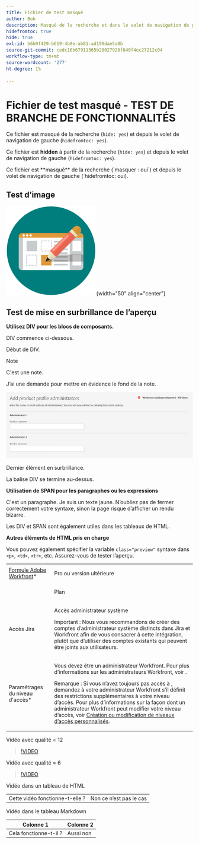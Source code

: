 ```yaml
---
title: Fichier de test masqué
author: Bob
description: Masqué de la recherche et dans le volet de navigation de gauche
hidefromtoc: true
hide: true
exl-id: b6b0f429-b619-4b8e-ab81-ad190dae5a0b
source-git-commit: cedc10b67911365b20027926f840f4ec27212c04
workflow-type: tm+mt
source-wordcount: '277'
ht-degree: 1%

---
```



# Fichier de test masqué - TEST DE BRANCHE DE FONCTIONNALITÉS

Ce fichier est masqué de la recherche (`hide: yes`) et depuis le volet de navigation de gauche (`hidefromtoc: yes`).

<span class="preview">Ce fichier est **hidden** à partir de la recherche (`hide: yes`) et depuis le volet de navigation de gauche (`hidefromtoc: yes`).</span>

<p class="preview">Ce fichier est **masqué** de la recherche (`masquer : oui`) et depuis le volet de navigation de gauche (`hidefromtoc: oui).</p>

## Test d’image

![test d’image](assets/get-started.png){width="50" align="center"}

## Test de mise en surbrillance de l’aperçu

**Utilisez DIV pour les blocs de composants.**

DIV commence ci-dessous.

<div class="preview">

Début de DIV.

>[!NOTE]
>
>C&#39;est une note.
>
>J’ai une demande pour mettre en évidence le fond de la note.

![image](/help/quicksilver/administration-and-setup/add-users/create-and-manage-users/assets/add-admin-1.png)

Dernier élément en surbrillance.

</div>

La balise DIV se termine au-dessus.

**Utilisation de SPAN pour les paragraphes ou les expressions**

C&#39;est un paragraphe. <span class="preview">Je suis un texte jaune.</span> N’oubliez pas de fermer correctement votre syntaxe, sinon la page risque d’afficher un rendu bizarre.

Les DIV et SPAN sont également utiles dans les tableaux de HTML.

**Autres éléments de HTML pris en charge**

Vous pouvez également spécifier la variable `class="preview"` syntaxe dans `<p>`, `<td>`, `<tr>`, etc. Assurez-vous de tester l’aperçu.

<table style="table-layout:auto"> 
 <col> 
 <col> 
 <tbody> 
  <tr class="preview"> 
   <td role="rowheader"><a href="https://www.workfront.com/plans" target="_blank">Formule Adobe Workfront</a>*</td> 
   <td> <p>Pro ou version ultérieure</p> </td> 
  </tr> 
  <tr> 
   <td role="rowheader"></td> 
   <td> <p class="preview">Plan</p> </td> 
  </tr> 
  <tr> 
   <td role="rowheader">Accès Jira</td> 
   <td> <p><span class="preview">Accès administrateur système</p> <p>Important : Nous vous recommandons de créer des comptes d’administrateur système distincts dans Jira et Workfront afin de vous consacrer à cette intégration, plutôt que d’utiliser des comptes existants qui peuvent être joints aux utilisateurs. </span></p></td> 
  </tr> 
  <tr> 
   <td role="rowheader">Paramétrages du niveau d'accès*</td> 
   <td> <p>Vous devez être un administrateur Workfront. Pour plus d’informations sur les administrateurs Workfront, voir .</p> <p>Remarque : Si vous n’avez toujours pas accès à , demandez à votre administrateur Workfront s’il définit des restrictions supplémentaires à votre niveau d’accès. Pour plus d’informations sur la façon dont un administrateur Workfront peut modifier votre niveau d’accès, voir <a href="/help/quicksilver/administration-and-setup/add-users/configure-and-grant-access/create-modify-access-levels.md" class="MCXref xref">Création ou modification de niveaux d’accès personnalisés</a>.</p> </td> 
  </tr> 
 </tbody> 
</table>

Vidéo avec qualité = 12

>[!VIDEO](https://video.tv.adobe.com/v/3413544/?quality=12)

Vidéo avec qualité = 6

>[!VIDEO](https://video.tv.adobe.com/v/3413544/?quality=6)

Vidéo dans un tableau de HTML

<table style="table-layout:auto"> 
 <col> 
 <col> 
 <tbody> 
  </tr> 
  <tr> 
   <td role="rowheader">Cette vidéo fonctionne-t-elle ?</td> 
   <td>Non ce n’est pas le cas </td> 
  </tr> 
 </tbody> 
</table>

Vidéo dans le tableau Markdown

| Colonne 1 | Colonne 2 |
|---|---|
| Cela fonctionne-t-il ? | Aussi non |


